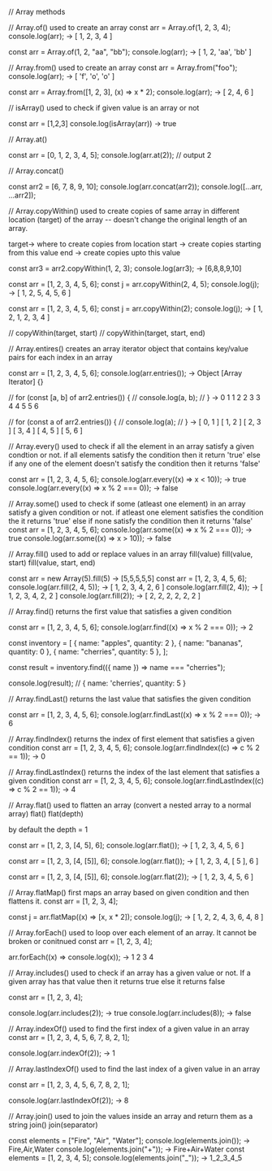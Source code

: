 // Array methods

// Array.of() used to create an array
const arr = Array.of(1, 2, 3, 4);
console.log(arr); -> [ 1, 2, 3, 4 ]

const arr = Array.of(1, 2, "aa", "bb");
console.log(arr); -> [ 1, 2, 'aa', 'bb' ]

// Array.from() used to create an array
const arr = Array.from("foo");
console.log(arr); -> [ 'f', 'o', 'o' ]

const arr = Array.from([1, 2, 3], (x) => x \* 2);
console.log(arr); -> [ 2, 4, 6 ]

// isArray() used to check if given value is an array or not

const arr = [1,2,3]
console.log(isArray(arr)) -> true

// Array.at()

const arr = [0, 1, 2, 3, 4, 5];
console.log(arr.at(2)); // output 2

// Array.concat()

const arr2 = [6, 7, 8, 9, 10];
console.log(arr.concat(arr2));
console.log([...arr, ...arr2]);

// Array.copyWithin() used to create copies of same array in different location (target) of the array -- doesn't change the original length of an array.

target-> where to create copies from location
start -> create copies starting from this value
end -> create copies upto this value

const arr3 = arr2.copyWithin(1, 2, 3);
console.log(arr3); -> [6,8,8,9,10]

const arr = [1, 2, 3, 4, 5, 6];
const j = arr.copyWithin(2, 4, 5);
console.log(j); -> [ 1, 2, 5, 4, 5, 6 ]

const arr = [1, 2, 3, 4, 5, 6];
const j = arr.copyWithin(2);
console.log(j); -> [ 1, 2, 1, 2, 3, 4 ]

// copyWithin(target, start)
// copyWithin(target, start, end)

// Array.entires()
creates an array iterator object that contains key/value pairs for each index in an array

const arr = [1, 2, 3, 4, 5, 6];
console.log(arr.entries()); -> Object [Array Iterator] {}

// for (const [a, b] of arr2.entries()) {
// console.log(a, b);
// }
->
0 1
1 2
2 3
3 4
4 5
5 6

// for (const a of arr2.entries()) {
// console.log(a);
// }
->
[ 0, 1 ]
[ 1, 2 ]
[ 2, 3 ]
[ 3, 4 ]
[ 4, 5 ]
[ 5, 6 ]

// Array.every() used to check if all the element in an array satisfy a given condtion or not. if all elements satisfy the condition then it return 'true' else if any one of the element doesn't satisfy the condition then it returns 'false'

const arr = [1, 2, 3, 4, 5, 6];
console.log(arr.every((x) => x < 10)); -> true
console.log(arr.every((x) => x % 2 === 0)); -> false

// Array.some() used to check if some (atleast one element) in an array satisfy a given condition or not. if atleast one element satisfies the condition the it returns 'true' else if none satisfy the condition then it returns 'false'
const arr = [1, 2, 3, 4, 5, 6];
console.log(arr.some((x) => x % 2 === 0)); -> true
console.log(arr.some((x) => x > 10)); -> false

// Array.fill() used to add or replace values in an array
fill(value)
fill(value, start)
fill(value, start, end)

const arr = new Array(5).fill(5) -> [5,5,5,5,5]
const arr = [1, 2, 3, 4, 5, 6];
console.log(arr.fill(2, 4, 5)); -> [ 1, 2, 3, 4, 2, 6 ]
console.log(arr.fill(2, 4)); -> [ 1, 2, 3, 4, 2, 2 ]
console.log(arr.fill(2)); -> [ 2, 2, 2, 2, 2, 2 ]

// Array.find() returns the first value that satisfies a given condition

const arr = [1, 2, 3, 4, 5, 6];
console.log(arr.find((x) => x % 2 === 0)); -> 2

const inventory = [
{ name: "apples", quantity: 2 },
{ name: "bananas", quantity: 0 },
{ name: "cherries", quantity: 5 },
];

const result = inventory.find(({ name }) => name === "cherries");

console.log(result); // { name: 'cherries', quantity: 5 }

// Array.findLast() returns the last value that satisfies the given condition

const arr = [1, 2, 3, 4, 5, 6];
console.log(arr.findLast((x) => x % 2 === 0)); -> 6

// Array.findIndex() returns the index of first element that satisfies a given condition
const arr = [1, 2, 3, 4, 5, 6];
console.log(arr.findIndex((c) => c % 2 == 1)); -> 0

// Array.findLastIndex() returns the index of the last element that satisfies a given condition
const arr = [1, 2, 3, 4, 5, 6];
console.log(arr.findLastIndex((c) => c % 2 == 1)); -> 4

// Array.flat() used to flatten an array (convert a nested array to a normal array)
flat()
flat(depth)

by default the depth = 1

const arr = [1, 2, 3, [4, 5], 6];
console.log(arr.flat()); -> [ 1, 2, 3, 4, 5, 6 ]

const arr = [1, 2, 3, [4, [5]], 6];
console.log(arr.flat()); -> [ 1, 2, 3, 4, [ 5 ], 6 ]

const arr = [1, 2, 3, [4, [5]], 6];
console.log(arr.flat(2)); -> [ 1, 2, 3, 4, 5, 6 ]

// Array.flatMap() first maps an array based on given condition and then flattens it.
const arr = [1, 2, 3, 4];

const j = arr.flatMap((x) => [x, x * 2]);
console.log(j);
->
[
1, 2, 2, 4,
3, 6, 4, 8
]

// Array.forEach() used to loop over each element of an array. It cannot be broken or conitnued
const arr = [1, 2, 3, 4];

arr.forEach((x) => console.log(x));
->
1
2
3
4

// Array.includes() used to check if an array has a given value or not. If a given array has that value then it returns true else it returns false

const arr = [1, 2, 3, 4];

console.log(arr.includes(2)); -> true
console.log(arr.includes(8)); -> false

// Array.indexOf() used to find the first index of a given value in an array
const arr = [1, 2, 3, 4, 5, 6, 7, 8, 2, 1];

console.log(arr.indexOf(2)); -> 1

// Array.lastIndexOf() used to find the last index of a given value in an array

const arr = [1, 2, 3, 4, 5, 6, 7, 8, 2, 1];

console.log(arr.lastIndexOf(2)); -> 8

// Array.join() used to join the values inside an array and return them as a string
join()
join(separator)

const elements = ["Fire", "Air", "Water"];
console.log(elements.join()); -> Fire,Air,Water
console.log(elements.join("+")); -> Fire+Air+Water
const elements = [1, 2, 3, 4, 5];
console.log(elements.join("\_")); -> 1_2_3_4_5
